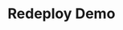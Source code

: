 # Redeploy Demo <img scr="http://146.148.41.47:8080/buildStatus/icon?job=Test%20Project" width="106px"/>
  
 
